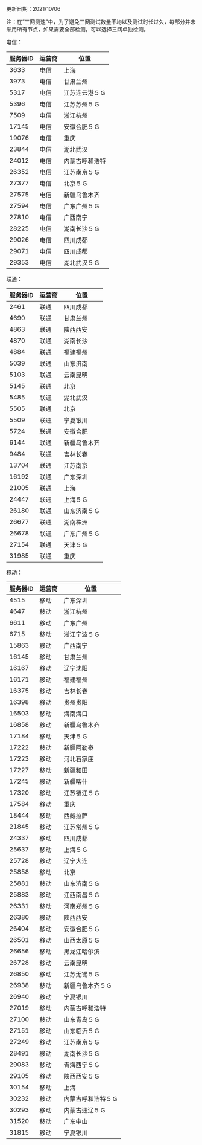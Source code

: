 更新日期：2021/10/06

注：在“三网测速”中，为了避免三网测试数量不均以及测试时长过久，每部分并未采用所有节点，如果需要全部检测，可以选择三网单独检测。

电信：

| 服务器ID  | 运营商 | 位置           |
| ----- | ---- | -------------- |
| 3633  | 电信 | 上海           |
| 3973  | 电信 | 甘肃兰州       |
| 5317  | 电信 | 江苏连云港５Ｇ |
| 5396  | 电信 | 江苏苏州５Ｇ   |
| 7509  | 电信 | 浙江杭州       |
| 17145 | 电信 | 安徽合肥５Ｇ   |
| 19076 | 电信 | 重庆           |
| 23844 | 电信 | 湖北武汉       |
| 24012 | 电信 | 内蒙古呼和浩特 |
| 26352 | 电信 | 江苏南京５Ｇ   |
| 27377 | 电信 | 北京５Ｇ       |
| 27575 | 电信 | 新疆乌鲁木齐   |
| 27594 | 电信 | 广东广州５Ｇ   |
| 27810 | 电信 | 广西南宁       |
| 28225 | 电信 | 湖南长沙５Ｇ   |
| 29026 | 电信 | 四川成都       |
| 29071 | 电信 | 四川成都       |
| 29353 | 电信 | 湖北武汉５Ｇ   |

联通：

| 服务器ID  | 运营商 | 位置           |
| ----- | ---- | -------------- |
| 2461  | 联通 | 四川成都     |
| 4690  | 联通 | 甘肃兰州     |
| 4863  | 联通 | 陕西西安     |
| 4870  | 联通 | 湖南长沙     |
| 4884  | 联通 | 福建福州     |
| 5039  | 联通 | 山东济南     |
| 5103  | 联通 | 云南昆明     |
| 5145  | 联通 | 北京         |
| 5485  | 联通 | 湖北武汉     |
| 5505  | 联通 | 北京         |
| 5509  | 联通 | 宁夏银川     |
| 5724  | 联通 | 安徽合肥     |
| 6144  | 联通 | 新疆乌鲁木齐 |
| 9484  | 联通 | 吉林长春     |
| 13704 | 联通 | 江苏南京     |
| 16192 | 联通 | 广东深圳     |
| 21005 | 联通 | 上海         |
| 24447 | 联通 | 上海５Ｇ     |
| 26180 | 联通 | 山东济南５Ｇ |
| 26677 | 联通 | 湖南株洲     |
| 26678 | 联通 | 广东广州５Ｇ |
| 27154 | 联通 | 天津５Ｇ     |
| 31985 | 联通 | 重庆         |

移动：

| 服务器ID  | 运营商 | 位置           |
| ----- | ---- | ------------------ |
| 4515  | 移动 | 广东深圳           |
| 4647  | 移动 | 浙江杭州           |
| 6611  | 移动 | 广东广州           |
| 6715  | 移动 | 浙江宁波５Ｇ       |
| 15863 | 移动 | 广西南宁           |
| 16145 | 移动 | 甘肃兰州           |
| 16167 | 移动 | 辽宁沈阳           |
| 16171 | 移动 | 福建福州           |
| 16375 | 移动 | 吉林长春           |
| 16398 | 移动 | 贵州贵阳           |
| 16503 | 移动 | 海南海口           |
| 16858 | 移动 | 新疆乌鲁木齐       |
| 17184 | 移动 | 天津５Ｇ           |
| 17222 | 移动 | 新疆阿勒泰         |
| 17223 | 移动 | 河北石家庄         |
| 17227 | 移动 | 新疆和田           |
| 17245 | 移动 | 新疆喀什           |
| 17320 | 移动 | 江苏镇江５Ｇ       |
| 17584 | 移动 | 重庆               |
| 18444 | 移动 | 西藏拉萨           |
| 21845 | 移动 | 江苏常州５Ｇ       |
| 24337 | 移动 | 四川成都           |
| 25637 | 移动 | 上海５Ｇ           |
| 25728 | 移动 | 辽宁大连           |
| 25858 | 移动 | 北京               |
| 25881 | 移动 | 山东济南５Ｇ       |
| 25883 | 移动 | 江西南昌５Ｇ       |
| 26331 | 移动 | 河南郑州５Ｇ       |
| 26380 | 移动 | 陕西西安           |
| 26404 | 移动 | 安徽合肥５Ｇ       |
| 26501 | 移动 | 山西太原５Ｇ       |
| 26656 | 移动 | 黑龙江哈尔滨       |
| 26728 | 移动 | 云南昆明           |
| 26850 | 移动 | 江苏无锡５Ｇ       |
| 26938 | 移动 | 新疆乌鲁木齐５Ｇ   |
| 26940 | 移动 | 宁夏银川           |
| 27019 | 移动 | 内蒙古呼和浩特     |
| 27100 | 移动 | 山东青岛５Ｇ       |
| 27151 | 移动 | 山东临沂５Ｇ       |
| 27249 | 移动 | 江苏南京５Ｇ       |
| 28491 | 移动 | 湖南长沙５Ｇ       |
| 29083 | 移动 | 青海西宁５Ｇ       |
| 29105 | 移动 | 陕西西安５Ｇ       |
| 30154 | 移动 | 上海               |
| 30232 | 移动 | 内蒙古呼和浩特５Ｇ |
| 30293 | 移动 | 内蒙古通辽５Ｇ     |
| 31520 | 移动 | 广东中山           |
| 31815 | 移动 | 宁夏银川           |